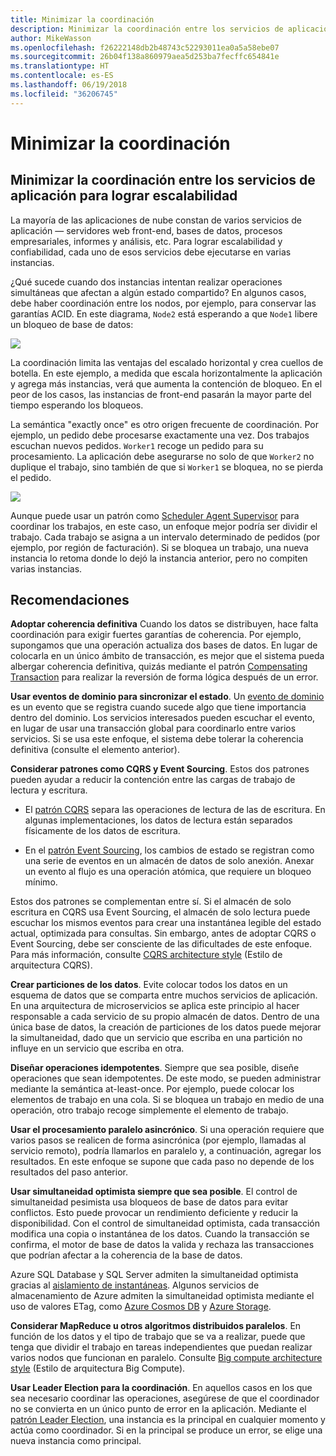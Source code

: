 ```yaml
---
title: Minimizar la coordinación
description: Minimizar la coordinación entre los servicios de aplicación para lograr escalabilidad
author: MikeWasson
ms.openlocfilehash: f26222148db2b48743c52293011ea0a5a58ebe07
ms.sourcegitcommit: 26b04f138a860979aea5d253ba7fecffc654841e
ms.translationtype: HT
ms.contentlocale: es-ES
ms.lasthandoff: 06/19/2018
ms.locfileid: "36206745"
---
```

# <a name="minimize-coordination"></a>Minimizar la coordinación 

## <a name="minimize-coordination-between-application-services-to-achieve-scalability"></a>Minimizar la coordinación entre los servicios de aplicación para lograr escalabilidad

La mayoría de las aplicaciones de nube constan de varios servicios de aplicación &mdash; servidores web front-end, bases de datos, procesos empresariales, informes y análisis, etc. Para lograr escalabilidad y confiabilidad, cada uno de esos servicios debe ejecutarse en varias instancias. 

¿Qué sucede cuando dos instancias intentan realizar operaciones simultáneas que afectan a algún estado compartido? En algunos casos, debe haber coordinación entre los nodos, por ejemplo, para conservar las garantías ACID. En este diagrama, `Node2` está esperando a que `Node1` libere un bloqueo de base de datos:

![](./images/database-lock.svg)

La coordinación limita las ventajas del escalado horizontal y crea cuellos de botella. En este ejemplo, a medida que escala horizontalmente la aplicación y agrega más instancias, verá que aumenta la contención de bloqueo. En el peor de los casos, las instancias de front-end pasarán la mayor parte del tiempo esperando los bloqueos.

La semántica "exactly once" es otro origen frecuente de coordinación. Por ejemplo, un pedido debe procesarse exactamente una vez. Dos trabajos escuchan nuevos pedidos. `Worker1` recoge un pedido para su procesamiento. La aplicación debe asegurarse no solo de que `Worker2` no duplique el trabajo, sino también de que si `Worker1` se bloquea, no se pierda el pedido.

![](./images/coordination.svg)

Aunque puede usar un patrón como [Scheduler Agent Supervisor][sas-pattern] para coordinar los trabajos, en este caso, un enfoque mejor podría ser dividir el trabajo. Cada trabajo se asigna a un intervalo determinado de pedidos (por ejemplo, por región de facturación). Si se bloquea un trabajo, una nueva instancia lo retoma donde lo dejó la instancia anterior, pero no compiten varias instancias.

## <a name="recommendations"></a>Recomendaciones

**Adoptar coherencia definitiva** Cuando los datos se distribuyen, hace falta coordinación para exigir fuertes garantías de coherencia. Por ejemplo, supongamos que una operación actualiza dos bases de datos. En lugar de colocarla en un único ámbito de transacción, es mejor que el sistema pueda albergar coherencia definitiva, quizás mediante el patrón [Compensating Transaction][compensating-transaction] para realizar la reversión de forma lógica después de un error.

**Usar eventos de dominio para sincronizar el estado**. Un [evento de dominio][domain-event] es un evento que se registra cuando sucede algo que tiene importancia dentro del dominio. Los servicios interesados pueden escuchar el evento, en lugar de usar una transacción global para coordinarlo entre varios servicios. Si se usa este enfoque, el sistema debe tolerar la coherencia definitiva (consulte el elemento anterior). 

**Considerar patrones como CQRS y Event Sourcing**. Estos dos patrones pueden ayudar a reducir la contención entre las cargas de trabajo de lectura y escritura. 

- El [patrón CQRS][cqrs-pattern] separa las operaciones de lectura de las de escritura. En algunas implementaciones, los datos de lectura están separados físicamente de los datos de escritura. 

- En el [patrón Event Sourcing][event-sourcing], los cambios de estado se registran como una serie de eventos en un almacén de datos de solo anexión. Anexar un evento al flujo es una operación atómica, que requiere un bloqueo mínimo. 

Estos dos patrones se complementan entre sí. Si el almacén de solo escritura en CQRS usa Event Sourcing, el almacén de solo lectura puede escuchar los mismos eventos para crear una instantánea legible del estado actual, optimizada para consultas. Sin embargo, antes de adoptar CQRS o Event Sourcing, debe ser consciente de las dificultades de este enfoque. Para más información, consulte [CQRS architecture style][cqrs-style] (Estilo de arquitectura CQRS).

**Crear particiones de los datos**.  Evite colocar todos los datos en un esquema de datos que se comparta entre muchos servicios de aplicación. En una arquitectura de microservicios se aplica este principio al hacer responsable a cada servicio de su propio almacén de datos. Dentro de una única base de datos, la creación de particiones de los datos puede mejorar la simultaneidad, dado que un servicio que escriba en una partición no influye en un servicio que escriba en otra.

**Diseñar operaciones idempotentes**. Siempre que sea posible, diseñe operaciones que sean idempotentes. De este modo, se pueden administrar mediante la semántica at-least-once. Por ejemplo, puede colocar los elementos de trabajo en una cola. Si se bloquea un trabajo en medio de una operación, otro trabajo recoge simplemente el elemento de trabajo.

**Usar el procesamiento paralelo asincrónico**. Si una operación requiere que varios pasos se realicen de forma asincrónica (por ejemplo, llamadas al servicio remoto), podría llamarlos en paralelo y, a continuación, agregar los resultados. En este enfoque se supone que cada paso no depende de los resultados del paso anterior.   

**Usar simultaneidad optimista siempre que sea posible**. El control de simultaneidad pesimista usa bloqueos de base de datos para evitar conflictos. Esto puede provocar un rendimiento deficiente y reducir la disponibilidad. Con el control de simultaneidad optimista, cada transacción modifica una copia o instantánea de los datos. Cuando la transacción se confirma, el motor de base de datos la valida y rechaza las transacciones que podrían afectar a la coherencia de la base de datos. 

Azure SQL Database y SQL Server admiten la simultaneidad optimista gracias al [aislamiento de instantáneas][sql-snapshot-isolation]. Algunos servicios de almacenamiento de Azure admiten la simultaneidad optimista mediante el uso de valores ETag, como [Azure Cosmos DB][cosmosdb-faq] y [Azure Storage][storage-concurrency].

**Considerar MapReduce u otros algoritmos distribuidos paralelos**. En función de los datos y el tipo de trabajo que se va a realizar, puede que tenga que dividir el trabajo en tareas independientes que puedan realizar varios nodos que funcionan en paralelo. Consulte [Big compute architecture style][big-compute] (Estilo de arquitectura Big Compute).

**Usar Leader Election para la coordinación**. En aquellos casos en los que sea necesario coordinar las operaciones, asegúrese de que el coordinador no se convierta en un único punto de error en la aplicación. Mediante el [patrón Leader Election][leader-election], una instancia es la principal en cualquier momento y actúa como coordinador. Si en la principal se produce un error, se elige una nueva instancia como principal. 
 

<!-- links -->

[big-compute]: ../architecture-styles/big-compute.md
[compensating-transaction]: ../../patterns/compensating-transaction.md
[cqrs-style]: ../architecture-styles/cqrs.md
[cqrs-pattern]: ../../patterns/cqrs.md
[cosmosdb-faq]: /azure/cosmos-db/faq
[domain-event]: https://martinfowler.com/eaaDev/DomainEvent.html
[event-sourcing]: ../../patterns/event-sourcing.md
[leader-election]: ../../patterns/leader-election.md
[sas-pattern]: ../../patterns/scheduler-agent-supervisor.md
[sql-snapshot-isolation]: /sql/t-sql/statements/set-transaction-isolation-level-transact-sql
[storage-concurrency]: https://azure.microsoft.com/blog/managing-concurrency-in-microsoft-azure-storage-2/
